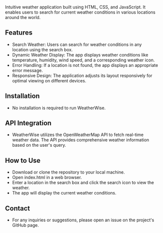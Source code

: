 Intuitive weather application built using HTML, CSS, and JavaScript. It enables users to search for current weather conditions in various locations around the world.

## Features
- Search Weather: Users can search for weather conditions in any location using the search box.
- Dynamic Weather Display: The app displays weather conditions like temperature, humidity, wind speed, and a corresponding weather icon.
- Error Handling: If a location is not found, the app displays an appropriate error message.
- Responsive Design: The application adjusts its layout responsively for optimal viewing on different devices.


## Installation
- No installation is required to run WeatherWise.

## API Integration
- WeatherWise utilizes the OpenWeatherMap API to fetch real-time weather data. The API provides comprehensive weather information based on the user's query.

## How to Use
- Download or clone the repository to your local machine.
- Open index.html in a web browser.
- Enter a location in the search box and click the search icon to view the weather.
- The app will display the current weather conditions.

## Contact
- For any inquiries or suggestions, please open an issue on the project's GitHub page.